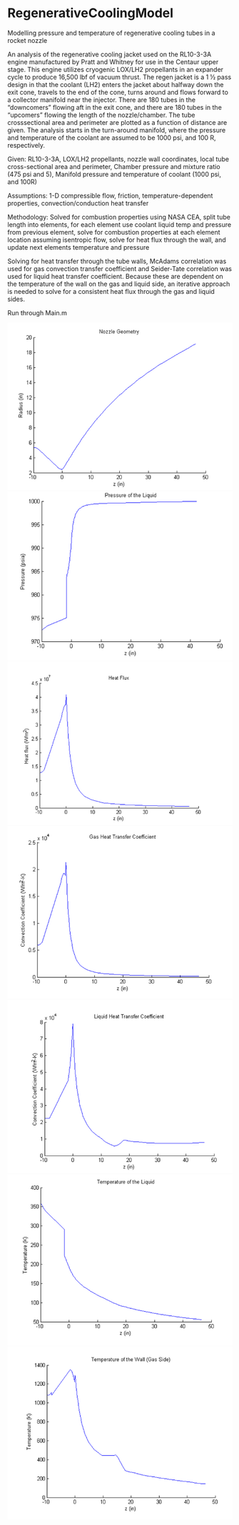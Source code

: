 # RegenerativeCoolingModel
Modelling pressure and temperature of regenerative cooling tubes in a rocket nozzle

 An analysis of the regenerative cooling jacket used on the RL10-3-3A engine manufactured by Pratt and Whitney for use in the Centaur upper stage.  This engine utilizes cryogenic LOX/LH2 propellants in an expander cycle to produce 16,500 lbf of vacuum thrust.  The regen jacket is a 1 ½ pass design in that the coolant (LH2) enters the jacket about halfway down the exit cone, travels to the end of the cone, turns around and flows forward to a collector manifold near the injector.  There are 180 tubes in the “downcomers” flowing aft in the exit cone, and there are 180 tubes in the “upcomers” flowing the length of the nozzle/chamber.  The tube crosssectional area and perimeter are plotted as a function of distance are given.  The analysis starts in the turn-around manifold, where the pressure and temperature of the coolant are assumed to be 1000 psi, and 100 R, respectively.

Given:  RL10-3-3A, LOX/LH2 propellants,  nozzle wall coordinates, local tube cross-sectional area and perimeter, Chamber pressure and mixture ratio (475 psi and 5), Manifold pressure and temperature of coolant (1000 psi, and 100R)

Assumptions: 1-D compressible flow, friction, temperature-dependent properties, convection/conduction heat transfer

Methodology: Solved for combustion properties using NASA CEA, split tube length into elements, for each element use coolant liquid temp and pressure from previous element, solve for combustion properties at each element location assuming isentropic flow, solve for heat flux through the wall, and update next elements temperature and pressure

Solving for heat transfer through the tube walls, McAdams correlation was used for gas convection transfer coefficient and Seider-Tate correlation was used for liquid heat transfer coefficient. Because these are dependent on the temperature of the wall on the gas and liquid side, an iterative approach is needed to solve for a consistent heat flux through the gas and liquid sides.

Run through Main.m

![Picture1](Pictures/Capture1.PNG)
![Picture2](Pictures/Capture2.PNG)
![Picture3](Pictures/Capture3.PNG)
![Picture4](Pictures/Capture4.PNG)
![Picture5](Pictures/Capture5.PNG)
![Picture6](Pictures/Capture6.PNG)
![Picture7](Pictures/Capture7.PNG)